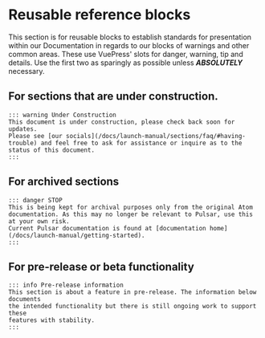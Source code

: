 # Reusable reference blocks

This section is for reusable blocks to establish standards for presentation
within our Documentation in regards to our blocks of warnings and other
common areas. These use VuePress' slots for danger, warning, tip and details.
Use the first two as sparingly as possible unless **_ABSOLUTELY_** necessary.

## For sections that are under construction.

```
::: warning Under Construction
This document is under construction, please check back soon for updates.
Please see [our socials](/docs/launch-manual/sections/faq/#having-trouble) and feel free to ask for assistance or inquire as to the status of this document.
:::
```

## For archived sections

```
::: danger STOP
This is being kept for archival purposes only from the original Atom documentation. As this may no longer be relevant to Pulsar, use this at your own risk.
Current Pulsar documentation is found at [documentation home](/docs/launch-manual/getting-started).
:::
```

## For pre-release or beta functionality
```
::: info Pre-release information
This section is about a feature in pre-release. The information below documents
the intended functionality but there is still ongoing work to support these
features with stability.
:::
